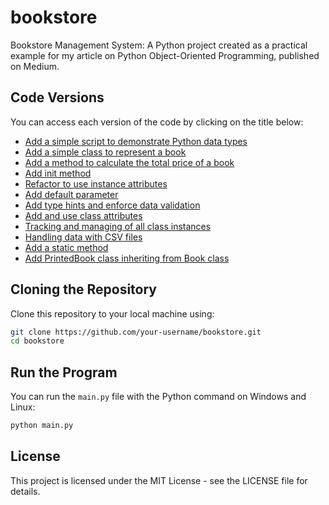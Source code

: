 # bookstore
Bookstore Management System: A Python project created as a practical example for my article on Python Object-Oriented Programming, published on Medium.

## Code Versions
You can access each version of the code by clicking on the title below:

- [Add a simple script to demonstrate Python data types](https://github.com/TheSaharFarahzad/bookstore/tree/v1)
- [Add a simple class to represent a book](https://github.com/TheSaharFarahzad/bookstore/tree/v2)
- [Add a method to calculate the total price of a book](https://github.com/TheSaharFarahzad/bookstore/tree/v3)
- [Add init method](https://github.com/TheSaharFarahzad/bookstore/tree/v4)
- [Refactor to use instance attributes](https://github.com/TheSaharFarahzad/bookstore/tree/v5)
- [Add default parameter](https://github.com/TheSaharFarahzad/bookstore/tree/v6)
- [Add type hints and enforce data validation](https://github.com/TheSaharFarahzad/bookstore/tree/v7)
- [Add and use class attributes](https://github.com/TheSaharFarahzad/bookstore/tree/v8)
- [Tracking and managing of all class instances](https://github.com/TheSaharFarahzad/bookstore/tree/v9)
- [Handling data with CSV files](https://github.com/TheSaharFarahzad/bookstore/tree/v10)
- [Add a static method](https://github.com/TheSaharFarahzad/bookstore/tree/v11)
- [Add PrintedBook class inheriting from Book class](https://github.com/TheSaharFarahzad/bookstore/tree/v12)

## Cloning the Repository
Clone this repository to your local machine using:

```bash
git clone https://github.com/your-username/bookstore.git
cd bookstore
```

## Run the Program
You can run the `main.py` file with the Python command on Windows and Linux:

```bash
python main.py
```

## License
This project is licensed under the MIT License - see the LICENSE file for details.
